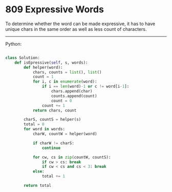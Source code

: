# 809 Expressive Words

To determine whether the word can be made expressive, it has to have unique
chars in the same order as well as less count of characters.

---

Python:

```python

class Solution:
    def isEpressive(self, s, words):
        def helper(word):
            chars, counts = list(), list()
            count = 1
            for i, c in enumerate(word):
                if i == len(word)-1 or c != word[i-1]:
                    chars.append(char)
                    counts.append(count)
                    count = 0
                count += 1
            return chars, count

        charS, countS = helper(s)
        total = 0
        for word in words:
            charW, countW = helper(word)

            if charW != charS:
                continue

            for cw, cs in zip(countW, countS):
                if cw > cs: break
                if cw < cs and cs < 3: break
            else:
                total += 1

        return total
```
